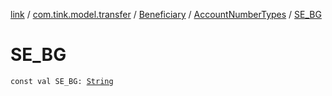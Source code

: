 [link](../../../index.md) / [com.tink.model.transfer](../../index.md) / [Beneficiary](../index.md) / [AccountNumberTypes](index.md) / [SE_BG](./-s-e_-b-g.md)

# SE_BG

`const val SE_BG: `[`String`](https://kotlinlang.org/api/latest/jvm/stdlib/kotlin/-string/index.html)
